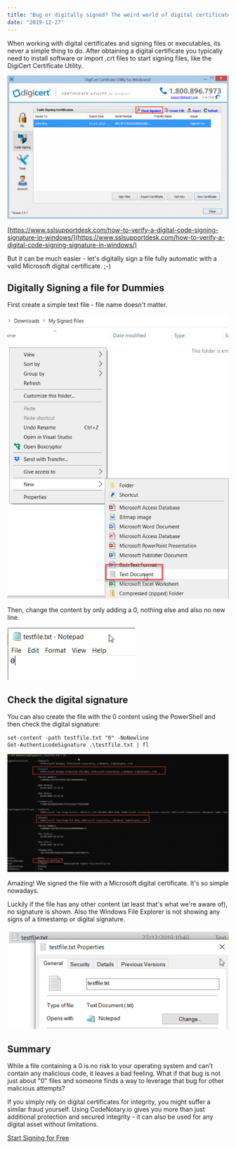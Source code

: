 ```yaml
---
title: "Bug or digitally signed? The weird world of digital certificates!"
date: "2019-12-27"
---
```


When working with digital certificates and signing files or executables, its never a simple thing to do. After obtaining a digital certificate you typically need to install software or import .crt files to start signing files, like the DigiCert Certificate Utility.

![](/images/blog/code-signing-with-digicert-utility-4-768x497-1.png)

[https://www.sslsupportdesk.com/how-to-verify-a-digital-code-signing-signature-in-windows/](https://www.sslsupportdesk.com/how-to-verify-a-digital-code-signing-signature-in-windows/)

But it can be much easier - let's digitally sign a file fully automatic with a valid Microsoft digital certificate. ;-)

## Digitally Signing a file for Dummies

First create a simple text file - file name doesn't matter.

![](/images/blog/windowsfile.png)

Then, change the content by only adding a 0, nothing else and also no new line.

![](/images/blog/setcontent.png)

## Check the digital signature

You can also create the file with the 0 content using the PowerShell and then check the digital signature:

```
set-content -path testfile.txt "0" -NoNewline
Get-AuthenticodeSignature .\testfile.txt | fl
```

![](/images/blog/filesigned-1024x545.png)

Amazing! We signed the file with a Microsoft digital certificate. It's so simple nowadays.

Luckily if the file has any other content (at least that's what we're aware of), no signature is shown. Also the Windows File Explorer is not showing any signs of a timestamp or digital signature.

![](/images/blog/explorer.png)

## Summary

While a file containing a 0 is no risk to your operating system and can't contain any malicious code, it leaves a bad feeling. What if that bug is not just about "0" files and someone finds a way to leverage that bug for other malicious attempts?

If you simply rely on digital certificates for integrity, you might suffer a similar fraud yourself. Using CodeNotary.io gives you more than just additional protection and secured integrity - it can also be used for any digital asset without limitations.

[Start Signing for Free](https://dashboard.codenotary.io/auth/signup)
